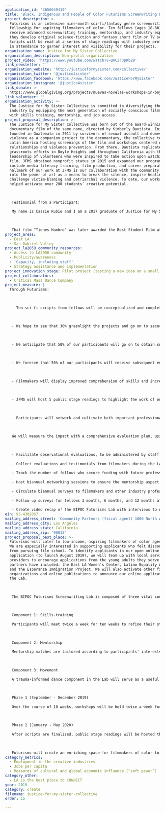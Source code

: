 ```yaml
---
application_id: '3650649419'
title: 'Black, Indigenous and People of Color Futurisms Screenwriting Lab (Futurisms)'
project_description: >-
  Futurisms is an intensive nine-month sci-fi/fantasy genre screenwriting
  fellowship for aspiring filmmakers of color. Ten fellows (ages 18-30) will
  receive advanced screenwriting training, mentorship, and industry exposure as
  they develop original science-fiction and fantasy short film or TV scripts.
  Scripts will be read at a series of stage readings with industry professionals
  in attendance to garner interest and visibility for their projects.
organization_name: Justice for My Sister Collective
organization_description: Non-profit organization
project_video: 'https://www.youtube.com/watch?v=QACJr3pKb28'
link_newsletter: ''
organization_website: 'http://justiceformysister.com/collective/'
organization_twitter: '@justice4sister'
organization_facebook: 'https://www.facebook.com/JusticeForMySister'
organization_instagram: '@justice4sister'
link_donate: >-
  https://www.globalgiving.org/projects/nuevas-novelas-workshops-in-boyle-heights/
link_volunteer: ''
organization_activity: >-
  The Justice for My Sister Collective is committed to diversifying the film
  industry by equipping the next generation of socially conscious filmmakers
  with skills training, mentorship, and job access.
project_proposal_description: >-
  The Justice for My Sister Collective was born out of the award-winning
  documentary film of the same name, directed by Kimberly Bautista. Initially
  founded in Guatemala in 2011 by survivors of sexual assault and domestic
  violence as a companion project to the documentary, the collective toured
  Latin America hosting screenings of the film and workshops centered on healthy
  relationships and violence prevention. From there, Bautista replicated
  grassroots efforts in Boyle Heights and throughout California with the
  leadership of volunteers who were inspired to take action upon watching the
  film. JFMS obtained nonprofit status in 2015 and expanded our programming to
  include media literacy training, film production, and career preparation. A
  hallmark of our work at JFMS is our collaboration with the community to tap
  into the power of art as a means to break the silence, inspire healing, and
  challenge victim-blaming and patriarchal violence. To date, our workshops have
  helped activate over 200 students’ creative potential. 
   
   
   
   Testimonial from a Participant:
   
   My name is Cassie Rubio and I am a 2017 graduate of Justice for My Sister’s signature program, Nuevas Novelas. As a queer working class Latina, I internalized the media’s lack of representation and felt there was no space for someone like me in the film industry. I lacked the self-confidence and formal training to pursue that career path and had all but given up until I found Justice for My Sister. Through their summer workshop, I gained video production skills, was connected to women of color mentors, and found a network of support in my classmates. Most importantly, I gained the self-confidence necessary to assert myself as an artist. At the end of the program, I was selected to write, direct, and produce my first short film. 
   
   
   
   That film “Tienes Hambre” was later awarded the Best Student Film at the prestigious Imagen Awards. Currently, I am in pre-production for my second short film which will be screened at Outfest, the largest LGBTQ film festival in the country. My success is deeply tied to JFMS and their belief in my talent. This organization truly invests in their students' professional and personal trajectory long after they graduate from their programs.
project_areas:
  - East LA
  - San Gabriel Valley
project_la2050_community_resources:
  - Access to LA2050 community
  - Publicity/awareness
  - 'Capacity, including staff'
  - Strategy assistance and implementation
project_innovation_stage: Pilot project (testing a new idea on a small scale to prove feasibility)
project_collaborators:
  - Critical Mass Dance Company
project_measure: |-
  Through Futurisms:
   
   
   
   - Ten sci-fi scripts from fellows will be conceptualized and completed, resulting in 50+ applications for network writing programs and high-profile writing labs. 
   
   
   
   - We hope to see that 30% greenlight the projects and go on to secure funding to produce their short film or TV pilot within 8 months of the close of the BIPOC Futurisms Lab. 
   
   
   
   - We anticipate that 50% of our participants will go on to obtain subsequent production, shadowing and training opportunities upon completion of our Lab by virtue of their mentors. 
   
   
   
   - We foresee that 50% of our participants will receive subsequent employment and/or referrals from our film professional mentors. Many TV staff writer positions are never posted publicly and are only solicited through agents or word of mouth, making mentorship crucial in increasing participants’ exposure to professional opportunities. 
   
   
   
   - Filmmakers will display improved comprehension of skills and increased confidence in screenwriting for both television and film, in the genres of drama, comedy and sci-fi. 
   
   
   
   - JFMS will host 5 public stage readings to highlight the work of our BIPOC Futurisms participants. We foresee attendance of 130 people at each of our events. 
   
   
   
   - Participants will network and cultivate both important professional relationships and a public profile with community members in the audience.
   
   
   
   We will measure the impact with a comprehensive evaluation plan, using the following collection methods:
   
   
   
   - Facilitate observational evaluations, to be administered by staff. 
   
   - Collect evaluations and testimonials from filmmakers during the Lab.
   
   - Track the number of fellows who secure funding with future professional connections made through our program. 
   
   - Host biannual networking sessions to ensure the mentorship aspect of the program will lead to long-lasting professional relationships that will span the length of our participants' careers. 
   
   - Circulate biannual surveys to filmmakers and other industry professionals to assess relationship longevity and what professional skills are in demand. 
   
   - Follow up surveys for fellows 3 months, 6 months, and 12 months after the program.
   
   - Create video recap of the BIPOC Futurisms Lab with interviews to demonstrate impact and elevate our participants’ profiles.
ein: 95-4302067
mailing_address_street: 'Community Partners (fiscal agent) 1000 North Alameda Street, Suite 240'
mailing_address_city: Los Angeles
mailing_address_state: California
mailing_address_zip: '90012'
project_proposal_best_place: >-
  Futurisms will cater to low-income, aspiring filmmakers of color ages 18-30.
  We are especially interested in supporting applicants who felt discouraged
  from pursuing film school. To identify applicants in our open online
  application (to launch August 2019), we will team up with local service
  providers to encourage applications from the young adults they serve. Past
  partners have included: the East LA Women’s Center, Latino Equality Alliance,
  and the Esperanza Immigration Project. We will also activate other film
  organizations and online publications to announce our online application of
  the Lab. 
   
   
   
   The BIPOC Futurisms Screenwriting Lab is composed of three vital components--skills-training, mentorship, and movement--which culminate in public stage readings of ten participants’ final sci-fi scripts. 
   
   
   
   Component 1: Skills-training
   
   Participants will meet twice a week for ten weeks to refine their stories and receive feedback from each other, as well as six (6) guest instructors and two lead instructors. Instruction will cover the various aspects of screenwriting, as well as explore Afrofuturism as a genre. 
   
   
   
   Component 2: Mentorship 
   
   Mentorship matches are tailored according to participants’ interests, to ensure dynamic and engaging bonds that can last long after our Lab concludes. Mentors function as “script doctors” who will provide in-depth feedback on different drafts of participants’ scripts.
   
   
   
   Component 3: Movement 
   
   A trauma-informed dance component in the Lab will serve as a useful practice for participants to boost inspiration and build morale. Critical Mass Dance Company will facilitate this segment for the cohort to establish a practice of wellness and holistic care. 
   
   
   
   Phase 1 (September - December 2019)
   
   Over the course of 10 weeks, workshops will be held twice a week for participants to write an original 10 - 35 page sci-fi TV or short film script. This professional writing sample will be used to apply for network writing programs, to secure funding to produce their work, TV writing jobs, and freelance work. 
   
   
   
   Phase 2 (January - May 2020)
   
   After scripts are finalized, public stage readings will be hosted throughout the following neighborhoods: El Sereno, San Gabriel Valley, El Monte, Boyle Heights, and East Los Angeles. We will invite high-profile celebrity actors to read the scripts to an audience of community members, industry professionals and high school students (approx 130 at each event). This heightened visibility of participants’ work will provide them leverage in securing management/representation and identifying potential funders or future collaborators.
   
   
   
   Futurisms will create an enriching space for filmmakers of color to develop their craft and career trajectory. Our communities deserve dignified and nuanced media representation, especially in sci-fi and fantasy where sexist tropes are typical devices. We look forward to nurturing future screenwriters committed to uplifting our communities through their work.
category_metrics:
  - Employment in the creative industries
  - Jobs per capita
  - Measures of cultural and global economic influence (“soft power”)
category_other:
  - LA is the best place to CONNECT
year: 2019
category: create
filename: justice-for-my-sister-collective
order: 15

---
```

